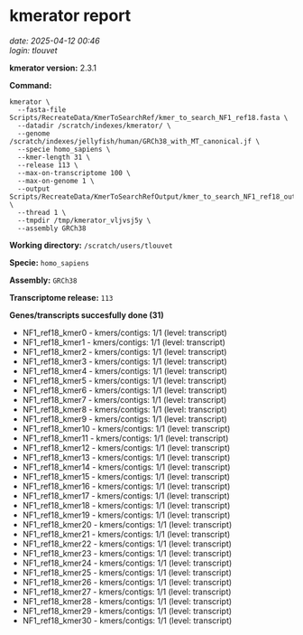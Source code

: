 # kmerator report
*date: 2025-04-12 00:46*  
*login: tlouvet*

**kmerator version:** 2.3.1

**Command:**

```
kmerator \
  --fasta-file Scripts/RecreateData/KmerToSearchRef/kmer_to_search_NF1_ref18.fasta \
  --datadir /scratch/indexes/kmerator/ \
  --genome /scratch/indexes/jellyfish/human/GRCh38_with_MT_canonical.jf \
  --specie homo_sapiens \
  --kmer-length 31 \
  --release 113 \
  --max-on-transcriptome 100 \
  --max-on-genome 1 \
  --output Scripts/RecreateData/KmerToSearchRefOutput/kmer_to_search_NF1_ref18_output \
  --thread 1 \
  --tmpdir /tmp/kmerator_vljvsj5y \
  --assembly GRCh38
```

**Working directory:** `/scratch/users/tlouvet`

**Specie:** `homo_sapiens`

**Assembly:** `GRCh38`

**Transcriptome release:** `113`

**Genes/transcripts succesfully done (31)**

- NF1_ref18_kmer0 - kmers/contigs: 1/1 (level: transcript)
- NF1_ref18_kmer1 - kmers/contigs: 1/1 (level: transcript)
- NF1_ref18_kmer2 - kmers/contigs: 1/1 (level: transcript)
- NF1_ref18_kmer3 - kmers/contigs: 1/1 (level: transcript)
- NF1_ref18_kmer4 - kmers/contigs: 1/1 (level: transcript)
- NF1_ref18_kmer5 - kmers/contigs: 1/1 (level: transcript)
- NF1_ref18_kmer6 - kmers/contigs: 1/1 (level: transcript)
- NF1_ref18_kmer7 - kmers/contigs: 1/1 (level: transcript)
- NF1_ref18_kmer8 - kmers/contigs: 1/1 (level: transcript)
- NF1_ref18_kmer9 - kmers/contigs: 1/1 (level: transcript)
- NF1_ref18_kmer10 - kmers/contigs: 1/1 (level: transcript)
- NF1_ref18_kmer11 - kmers/contigs: 1/1 (level: transcript)
- NF1_ref18_kmer12 - kmers/contigs: 1/1 (level: transcript)
- NF1_ref18_kmer13 - kmers/contigs: 1/1 (level: transcript)
- NF1_ref18_kmer14 - kmers/contigs: 1/1 (level: transcript)
- NF1_ref18_kmer15 - kmers/contigs: 1/1 (level: transcript)
- NF1_ref18_kmer16 - kmers/contigs: 1/1 (level: transcript)
- NF1_ref18_kmer17 - kmers/contigs: 1/1 (level: transcript)
- NF1_ref18_kmer18 - kmers/contigs: 1/1 (level: transcript)
- NF1_ref18_kmer19 - kmers/contigs: 1/1 (level: transcript)
- NF1_ref18_kmer20 - kmers/contigs: 1/1 (level: transcript)
- NF1_ref18_kmer21 - kmers/contigs: 1/1 (level: transcript)
- NF1_ref18_kmer22 - kmers/contigs: 1/1 (level: transcript)
- NF1_ref18_kmer23 - kmers/contigs: 1/1 (level: transcript)
- NF1_ref18_kmer24 - kmers/contigs: 1/1 (level: transcript)
- NF1_ref18_kmer25 - kmers/contigs: 1/1 (level: transcript)
- NF1_ref18_kmer26 - kmers/contigs: 1/1 (level: transcript)
- NF1_ref18_kmer27 - kmers/contigs: 1/1 (level: transcript)
- NF1_ref18_kmer28 - kmers/contigs: 1/1 (level: transcript)
- NF1_ref18_kmer29 - kmers/contigs: 1/1 (level: transcript)
- NF1_ref18_kmer30 - kmers/contigs: 1/1 (level: transcript)
